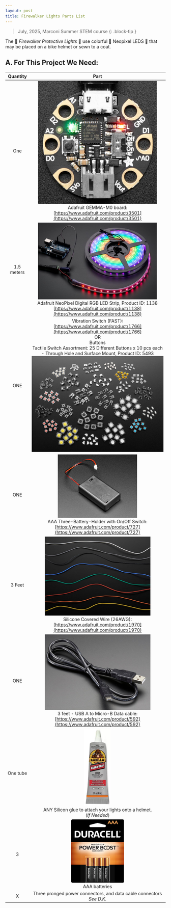 ```yaml
---
layout: post
title: Firewalker Lights Parts List
---
```


> July, 2025, Marconi Summer STEM course
{: .block-tip }

The :rotating_light: *Firewalker Protective Lights* :rotating_light: use colorful :traffic_light: Neopixel LEDS :traffic_light: that may be placed on a bike helmet or sewn to a coat.


## A. For This Project We Need:


| Quantity | Part |
| :-: | :-: |
| One | <img alt="gemma" src="/_images/parts/gemma.png" width="90%" /> <br>Adafruit GEMMA-M0 board:<br>[https://www.adafruit.com/product/3501](https://www.adafruit.com/product/3501) |
| 1.5 meters | <img alt="neopixel" src="/_images/parts/neopixel.png" width="90%" /> <br> Adafruit NeoPixel Digital RGB LED Strip, Product ID: 1138 <br>[https://www.adafruit.com/product/1138](https://www.adafruit.com/product/1138) |  
| ONE | Vibration Switch (FAST):<br>[https://www.adafruit.com/product/1766](https://www.adafruit.com/product/1766)<br>OR<br>Buttons<br>Tactile Switch Assortment: 25 Different Buttons x 10 pcs each - Through Hole and Surface Mount, Product ID: 5493<br>![buttons](/_images/parts/buttons.png)|  
| ONE | <img alt="batterypack" src="/_images/parts/batterypack.png" width="60%"/><br>AAA Three-Battery-Holder with On/Off Switch:<br>[https://www.adafruit.com/product/727](https://www.adafruit.com/product/727)|  
| 3 Feet | <img alt="wires" src="/_images/parts/wires.png" width="80%" /><br>Silicone Covered Wire (26AWG):<br>[https://www.adafruit.com/product/1970](https://www.adafruit.com/product/1970)|  
| ONE | <img alt="usb" src="/_images/parts/usb.png" width="80%" /><br>3 feet - USB A to Micro-B Data cable:<br>[https://www.adafruit.com/product/592](https://www.adafruit.com/product/592)|  
| One tube | <img alt="glue" src="/_images/parts/glue.png" width="20%" /><br>ANY Silicon glue to attach your lights onto a helmet.<br>(*If Needed*)
| 3 | <img alt="batteries" src="/_images/parts/batteries.png" width="40%" /><br>AAA batteries| 
| X | Three pronged power connectors, and data cable connectors<br>*See D.K.* |  

